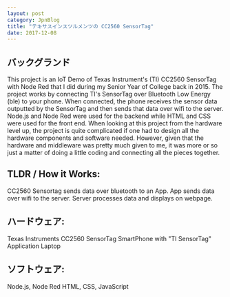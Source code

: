 ```yaml
---
layout: post
category: JpnBlog
title: "テキサスインスツルメンツの CC2560 SensorTag"
date: 2017-12-08
---
```


## バックグランド
This project is an IoT Demo of Texas Instrument's (TI) CC2560 SensorTag with Node Red that I did during my Senior Year of College back in 2015.  The project works by connecting TI's SensorTag over Bluetooth Low Energy (ble) to your phone.  When connected, the phone receives the sensor data outputted by the SensorTag and then sends that data over wifi to the server.  Node.js and Node Red were used for the backend while HTML and CSS were used for the front end.  When looking at this project from the hardware level up, the project is quite complicated if one had to design all the hardware components and software needed.  However, given that the hardware and middleware was pretty much given to me, it was more or so just a matter of doing a little coding and connecting all the pieces together.

## TLDR / How it Works:
CC2560 Sensortag sends data over bluetooth to an App. App sends data over wifi to the server. Server processes data and displays on webpage.

## ハードウェア:
Texas Instruments CC2560 SensorTag
SmartPhone with "TI SensorTag" Application
Laptop

## ソフトウェア:
Node.js, Node Red
HTML, CSS, JavaScript
